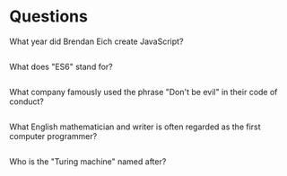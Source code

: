 # Questions

What year did Brendan Eich create JavaScript?

```1995

```

What does "ES6" stand for?

```ECMAScript 6

```

What company famously used the phrase "Don't be evil" in their code of conduct?

```

```

What English mathematician and writer is often regarded as the first computer programmer?

```

```

Who is the "Turing machine" named after?

```

```
